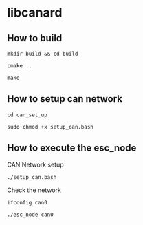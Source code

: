 # libcanard

## How to build

```
mkdir build && cd build
```

```
cmake ..
```

```
make
```

## How to setup can network

```
cd can_set_up
```

```
sudo chmod +x setup_can.bash
```


## How to execute the esc_node

CAN Network setup
```
./setup_can.bash
```

Check the network
```
ifconfig can0
```



```
./esc_node can0
```
